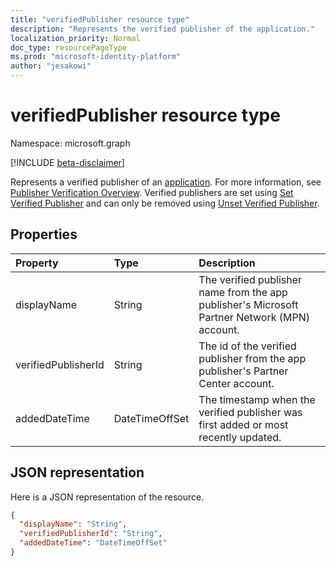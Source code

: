 ```yaml
---
title: "verifiedPublisher resource type"
description: "Represents the verified publisher of the application."
localization_priority: Normal
doc_type: resourcePageType
ms.prod: "microsoft-identity-platform"
author: "jesakowi"
---
```


# verifiedPublisher resource type

Namespace: microsoft.graph

[!INCLUDE [beta-disclaimer](../../includes/beta-disclaimer.md)]

Represents a verified publisher of an [application](application.md). For more information, see [Publisher Verification Overview](https://docs.microsoft.com/azure/active-directory/develop/publisher-verification-overview). Verified publishers are set using [Set Verified Publisher](../api/application-setverifiedpublisher.md) and can only be removed using [Unset Verified Publisher](../api/application-unsetverifiedpublisher.md).

## Properties

| Property | Type | Description |
|:---------------|:--------|:----------|
|displayName|String|The verified publisher name from the app publisher's Microsoft Partner Network (MPN) account.|
|verifiedPublisherId|String| The id of the verified publisher from the app publisher's Partner Center account. |
|addedDateTime|DateTimeOffSet| The timestamp when the verified publisher was first added or most recently updated. |


## JSON representation
Here is a JSON representation of the resource.

<!-- {
  "blockType": "resource",
  "optionalProperties": [

  ],
  "@odata.type": "microsoft.graph.verifiedPublisher"
}-->

```json
{
  "displayName": "String",
  "verifiedPublisherId": "String",
  "addedDateTime": "DateTimeOffSet"
}

```


<!-- uuid: e9aa37e1-f0b7-4201-a6b2-d26ce091dff6
2020-09-09 20:42:32 UTC -->
<!--
{
  "type": "#page.annotation",
  "description": "verifiedPublisher resource",
  "keywords": "",
  "section": "documentation",
  "tocPath": "",
  "suppressions": []
}
-->
